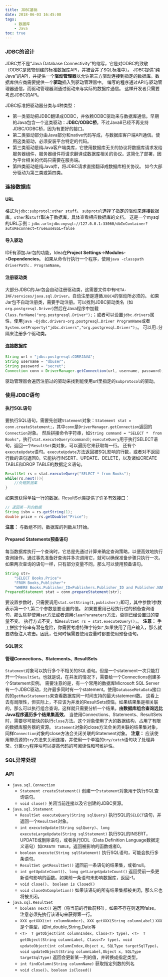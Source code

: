 ```yaml
---
title: JDBC基础
date: 2018-06-03 16:45:08
tags:
    - 数据库
    - Java
toc: true
---
```


### JDBC的设计

JDBC并不是“Java Database Connectivity”的缩写，它是对ODBC的致敬（ODBC是微软创建的标准数据库API，并被合并了SQL标准中）。
JDBC提供“纯Java”的API，并提供一个**驱动管理器**以允许第三方驱动连接到指定的数据库。数据库供应商需要提供一个**驱动**插入到驱动管理器中。
编写的程序通过API与驱动管理器通信，而驱动管理器测通过驱动来与实际的数据库通信。 这样开发者只需要考虑JDBC的API。
<!-- more -->

JDBC标准把驱动器分类与4种类型：
- 第一类驱动把JDBC翻译成ODBC，并依赖ODBC驱动来与数据库通信。早期的Java包含一个这类驱动：J**DBC/ODBC桥**。不过Java8已经不再支持JDBC/ODBC桥，因为有更好的接口。
- 第二类驱动部分由Java部分和native代码写成，与数据库客户端API通信。使用这类驱动，必须安装平台特定的代码。
- 第三类驱动是纯Java客户端类库，它使用数据库无关的协议将数据库请求发给服务器组件，服务器组件将请求翻译成数据库相关的协议。这简化了部署，因为平台相关的代码只需要在服务端。
- 第四类驱动是纯Java库，将JDBC请求直接翻译成数据库相关协议。
如今大部分驱动为第三类或第四类。

### 连接数据库
#### URL
格式为`jdbc:subprotol:other stuff`。 `subprotol`选择了指定的驱动来连接数据库。`other`和`stuff`取决于数据库，具体查看相应数据库的文档。
这是一个mysql的URL示例：`jdbc.url=jdbc:mysql://127.0.0.1:33060/dbInContainer?autoReconnect=true&useSSL=false`
#### 导入驱动
IDE有添加Jar包的功能，Idea在**Project Settings**->**Modules**->**Dependencies**。 如果从命令行执行一个程序，使用`java -classpath driverPath:. ProgramName`。
#### 注册驱动类
大部分JDBC的Jar包会自动注册驱动类，这需要文件中有`META-INF/services/java.sql.Driver`。自动注册是遵循`JDBC4`的驱动所必须的。
如果Jar包不自动注册类，需要手动注册。可以找到JDBC驱动类名（如`org.postgresql.Driver`)然后在Java程序中加载`Class.forName("org.postgresql.Driver");`；或者可以设置`jdbc.drivers`属性，使用`java -Djdbc.drivers-org.postgresql.Driver ProgramName`或者`System.setProperty("jdbc.drivers","org.postgresql.Driver");`。
可以用`:`分隔来注册多个驱动类。
#### 连接数据库
```java
String url = "jdbc:postgresql:COREJAVA";
String username = "dbuser";
String password = "secret";
Connection conn = DriverManager.getConnection(url, username, password);
```
驱动管理器会遍历注册过的驱动来找到能使用url里指定的`subprotocol`的驱动。

### 使用JDBC语句
#### 执行SQL语句
要执行SQL语句，需要先创建`Statement`对象：`Statement stat = conn.createStatement;`，其中`conn`是`DriverManager.getConnection`返回的`Connection`对象。
然后拼接命令字符串，如`String command = "SELECT *  from  Books"`，执行`stat.executeQuery(command)`;
`executeQuery`用于执行SELECT语句，返回一个`ResultSet`类对象，可以遍历它来获取每一行。
还有个`executeUpdate`语句。`executeUpdate`方法返回被SQL影响的行数，或者对不返回行数的语句返回0。它能执行INSERT、UPDATE、DELETE，以及诸如CREATE  TABLE和DROP TABLE的数据定义语句。
```java
ResultSet rs = stat.executeQuery("SELECT * from Books");
while(rs.next()){
    //处理数据集
}
```
如果想获得单独一行的数据，ResultSet类提供了许多有效接口：
```java
// 返回第一列的数据
String isbn = rs.getString(1);
double price = rs.getDouble("Price");
```
**注意：**
与数组不同，数据库的列数从1开始。

#### Prepared Statements预备语句
每当数据库执行一个查询时，它总是先通过计算来确定查询策略，以便高效地执行查询操作。通过事先准备好查询并多次调用它，就可以确保准备步骤只执行一次。
如果两次查询的语句一样，只有部分变量不同，那么可以使用预备语句。
```Java
String str=
    "SELECT Books.Price"+
    "FROM Books,Publisher"+
    "WHERE Books.Publisher_ID=Publishers.Publisher_ID and Publisher.NAME=?";
PreparedStatement stat = conn.prepareStatement(str);
```
要设置参数时，只需要调用`stat.setString(1,publisher);`即可，其中参数1参数表示第一个`?`,第二个参数是要设置的值。
如果要重用已经执行过的预备查询语句，那么除非使用`set`方法或者调用`clearParameters`方法，否则已经设置过的变量不变。
执行方式不变，如`ResultSet rs = stat.executeQuery();`。
**注意：**
手工拼接字符串有潜在危险，你需要考虑特殊字符如`"`,如果使用了用户输入，那么就要防备注入攻击。因此，任何时候需要使用变量时都要使用预备语句。

#### SQL转义

#### 管理Connections、Statements、ResultSets
`Statement`对象可以执行多个不相关的SQL语句。但是一个statement一次只能打开一个`ResultSet`。也就是说，在并发的情况下，需要给一个Connections创建多个Statement实例。
需要注意的是，有一个常用的数据库Microsoft SQL Server有一个JDBC驱动，允许最多同时有一个statement。使用`DatabaseMetaData`接口的的`getMaxStatements`来查看数据库同一时间支持的最大statement数。
这看上去有局限性，但实际上，不应该为并发的ResultSets烦恼。如果结果集是相关联的，那么可以执行组合查询，这样就只需要分析一个结果。**由数据库组合查询远比Java程序遍历多个结果集高效**。
当使用Connections、Statements、ResultSets时，需要尽可能快的执行`close`方法。这个对象使用了大的数据结构，占用了有限的数据库服务器的资源。
`Statement`对象的close方法会关闭关联的结果集对象，同样`Connection`对象的close方法会关闭关联的Statement对象。
**注意：**
应该使用带资源的`try`方法来关闭连接，并使用一个单独的`try/catch`语句块了处理异常。分离`try`程序块可以提高代码的可阅读性和可维护性。


### SQL异常处理

### API
- `java.sql.Connection`
    - `Statement createStatement()` 创建一个`statement`对象用于执行SQL查询语句。
    - `void close()` 关闭当前连接以及它创建的JDBC资源。
- `java.sql.Statement`
    - `ResultSet executeQuery(String sqlQuery)` 执行SQL的`SELECT`语句，并返回一个`ResultSet`对象。
    - `int executeUpdate(String sqlQuery)`、`long executeLargeUpdate(String sqlStatement)` 执行SQL的INSERT，UPDATE或删除语句，或者执行DDL（Data Definition Language数据定义语句）如`CREATE TABLE`。返回被影响的函数或者0。
    - `boolean execute(String sqlStatement)` 执行SQL语句，可能会执行多条语句。
    - `ResultSet getResultSet()` 返回前一条语句的结果集，或者null。
    - `int getUpdateCount()`、`long getLargeUpdateCount()` 返回受前一条更新语句影响的函数。如果前一条语句未影响数据库，返回-1。
    - `void close()`、 `boolean is Closed()`
    - `void closeOnCompletion()` 如果该语句的所有结果集都被关闭，那么它也将被关闭。
- `java.sql.ResultSet`
    - `boolean next()` 遍历（将当前的行数前移1），如果不存在则返回false。注意必须先执行该语句来获得第一行。
    - `XXX getXXX(int columnNumber)`、`XXX getXXX(String columnLabel)`  `XXX`是个类型，如Int,double,String,Date等
    - `<T>  T getObject(int columnIndex, Class<T> type)`、`<T>  T getObject(String columnLabel, Class<T> type)`、`void updateObject(int columnIndex,Object x, SQLType targetSqlType)`、`void updateObject(String columnLabel,Object x, SQLType targetSqlType)`   返回会更新某一列的值，并转换成指定类型。
    - `int findColumn(String columnName)` 获取指定列数的列名
    - `void close()`、`boolean isClosed()`
  